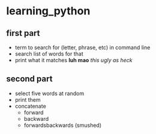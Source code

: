 # learning_python

## first part  

- term to search for (letter, phrase, etc) in command line
- search list of words for that
- print what it matches 
**luh mao** *this ugly as heck*

## second part  

- select five words at random  
- print them
- concatenate  
	- forward
	- backward
	- forwardsbackwards (smushed)
